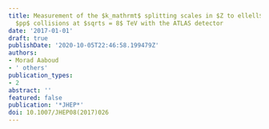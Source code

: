 ```yaml
---
title: Measurement of the $k_mathrmt$ splitting scales in $Z to ellell$ events in
  $pp$ collisions at $sqrts = 8$ TeV with the ATLAS detector
date: '2017-01-01'
draft: true
publishDate: '2020-10-05T22:46:58.199479Z'
authors:
- Morad Aaboud
- ' others'
publication_types:
- 2
abstract: ''
featured: false
publication: '*JHEP*'
doi: 10.1007/JHEP08(2017)026
---
```


